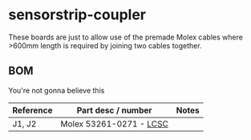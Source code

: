 # sensorstrip-coupler

These boards are just to allow use of the premade Molex cables where >600mm length is required by joining two cables together.

## BOM

You're not gonna believe this

| Reference | Part desc / number | Notes |
|----------|-------------|-------|
| J1, J2 | Molex 53261-0271  - [LCSC](https://www.lcsc.com/product-detail/Wire-To-Board-Wire-To-Wire-Connector_MOLEX-532610271_C189700.html) |  |
